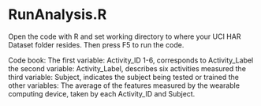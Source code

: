 # RunAnalysis.R
Open the code with R and set working directory to where your UCI HAR Dataset folder resides. Then press F5 to run the code. 

Code book:
The first variable: Activity_ID 1-6, corresponds to Activity_Label
the second variable: Activity_Label, describes six activities measured
the third variable: Subject, indicates the subject being tested or trained
the other variables: The average of the features measured by the wearable computing device, taken by each Activity_ID and Subject. 
